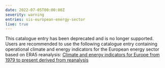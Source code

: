 ```yaml
---
date: 2022-07-05T00:00:00Z
severity: warning
entries: sis-european-energy-sector
live: true
---
```


This catalogue entry has been deprecated and is no longer supported. Users are recommended to use the following catalogue entry containing operational climate and energy indicators for the European energy sector based on ERA5 reanalysis: [Climate and energy indicators for Europe from 1979 to present derived from reanalysis](./sis-energy-derived-reanalysis?tab=overview)

